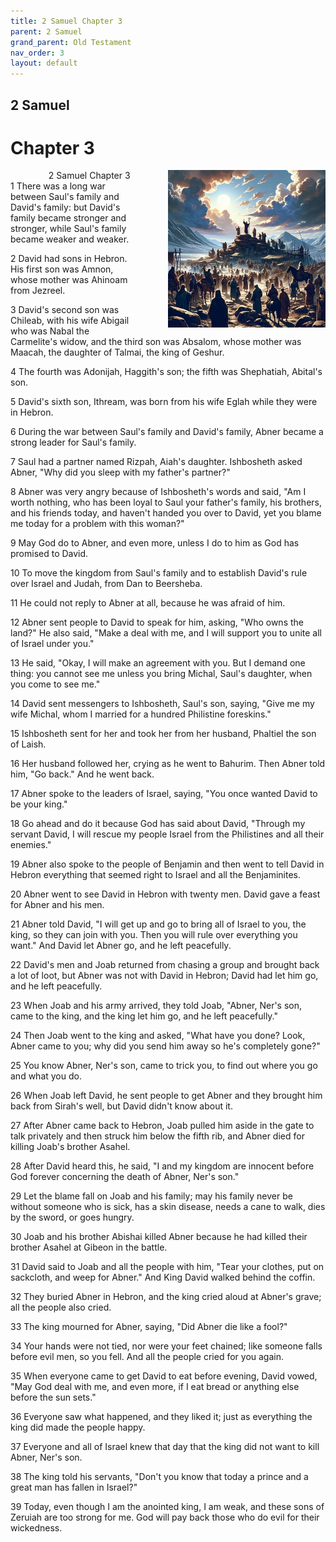 ```yaml
---
title: 2 Samuel Chapter 3
parent: 2 Samuel
grand_parent: Old Testament
nav_order: 3
layout: default
---
```


## 2 Samuel

# Chapter 3

<div style="clear: both; text-align: right;">
    <img src="/assets/Image/2 Samuel/500/3.jpg" alt="2 Samuel Chapter 3" class="chapter-image" style="max-width: 50%; height: auto; float: right; margin: 0 0 10px 10px; padding-left: 10%;">
    <figcaption style="font-size: 14px;">2 Samuel Chapter 3</figcaption>
</div>
1 There was a long war between Saul's family and David's family: but David's family became stronger and stronger, while Saul's family became weaker and weaker.

2 David had sons in Hebron. His first son was Amnon, whose mother was Ahinoam from Jezreel.

3 David's second son was Chileab, with his wife Abigail who was Nabal the Carmelite's widow, and the third son was Absalom, whose mother was Maacah, the daughter of Talmai, the king of Geshur.

4 The fourth was Adonijah, Haggith's son; the fifth was Shephatiah, Abital's son.

5 David's sixth son, Ithream, was born from his wife Eglah while they were in Hebron.

6 During the war between Saul's family and David's family, Abner became a strong leader for Saul's family.

7 Saul had a partner named Rizpah, Aiah's daughter. Ishbosheth asked Abner, "Why did you sleep with my father's partner?"

8 Abner was very angry because of Ishbosheth's words and said, "Am I worth nothing, who has been loyal to Saul your father's family, his brothers, and his friends today, and haven't handed you over to David, yet you blame me today for a problem with this woman?"

9 May God do to Abner, and even more, unless I do to him as God has promised to David.

10 To move the kingdom from Saul's family and to establish David's rule over Israel and Judah, from Dan to Beersheba.

11 He could not reply to Abner at all, because he was afraid of him.

12 Abner sent people to David to speak for him, asking, "Who owns the land?" He also said, "Make a deal with me, and I will support you to unite all of Israel under you."

13 He said, "Okay, I will make an agreement with you. But I demand one thing: you cannot see me unless you bring Michal, Saul's daughter, when you come to see me."

14 David sent messengers to Ishbosheth, Saul's son, saying, "Give me my wife Michal, whom I married for a hundred Philistine foreskins."

15 Ishbosheth sent for her and took her from her husband, Phaltiel the son of Laish.

16 Her husband followed her, crying as he went to Bahurim. Then Abner told him, "Go back." And he went back.

17 Abner spoke to the leaders of Israel, saying, "You once wanted David to be your king."

18 Go ahead and do it because God has said about David, "Through my servant David, I will rescue my people Israel from the Philistines and all their enemies."

19 Abner also spoke to the people of Benjamin and then went to tell David in Hebron everything that seemed right to Israel and all the Benjaminites.

20 Abner went to see David in Hebron with twenty men. David gave a feast for Abner and his men.

21 Abner told David, "I will get up and go to bring all of Israel to you, the king, so they can join with you. Then you will rule over everything you want." And David let Abner go, and he left peacefully.

22 David's men and Joab returned from chasing a group and brought back a lot of loot, but Abner was not with David in Hebron; David had let him go, and he left peacefully.

23 When Joab and his army arrived, they told Joab, "Abner, Ner's son, came to the king, and the king let him go, and he left peacefully."

24 Then Joab went to the king and asked, "What have you done? Look, Abner came to you; why did you send him away so he's completely gone?"

25 You know Abner, Ner's son, came to trick you, to find out where you go and what you do.

26 When Joab left David, he sent people to get Abner and they brought him back from Sirah's well, but David didn't know about it.

27 After Abner came back to Hebron, Joab pulled him aside in the gate to talk privately and then struck him below the fifth rib, and Abner died for killing Joab's brother Asahel.

28 After David heard this, he said, "I and my kingdom are innocent before God forever concerning the death of Abner, Ner's son."

29 Let the blame fall on Joab and his family; may his family never be without someone who is sick, has a skin disease, needs a cane to walk, dies by the sword, or goes hungry.

30 Joab and his brother Abishai killed Abner because he had killed their brother Asahel at Gibeon in the battle.

31 David said to Joab and all the people with him, "Tear your clothes, put on sackcloth, and weep for Abner." And King David walked behind the coffin.

32 They buried Abner in Hebron, and the king cried aloud at Abner's grave; all the people also cried.

33 The king mourned for Abner, saying, "Did Abner die like a fool?"

34 Your hands were not tied, nor were your feet chained; like someone falls before evil men, so you fell. And all the people cried for you again.

35 When everyone came to get David to eat before evening, David vowed, "May God deal with me, and even more, if I eat bread or anything else before the sun sets."

36 Everyone saw what happened, and they liked it; just as everything the king did made the people happy.

37 Everyone and all of Israel knew that day that the king did not want to kill Abner, Ner's son.

38 The king told his servants, "Don't you know that today a prince and a great man has fallen in Israel?"

39 Today, even though I am the anointed king, I am weak, and these sons of Zeruiah are too strong for me. God will pay back those who do evil for their wickedness.


